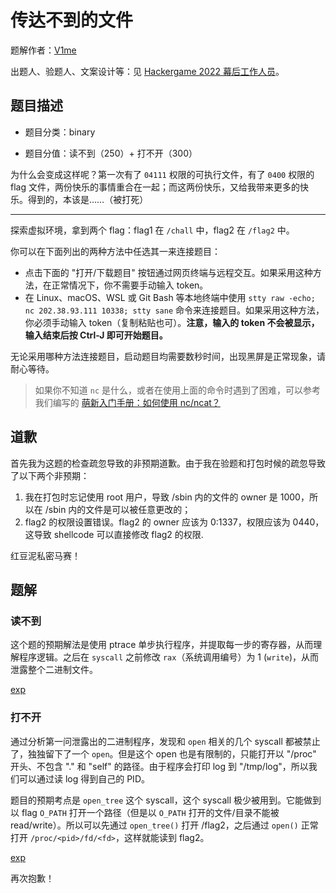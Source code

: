 # 传达不到的文件

题解作者：[V1me](https://github.com/Roarcannotprogramming)

出题人、验题人、文案设计等：见 [Hackergame 2022 幕后工作人员](https://hack.lug.ustc.edu.cn/credits/)。

## 题目描述

- 题目分类：binary

- 题目分值：读不到（250）+ 打不开（300）

为什么会变成这样呢？第一次有了 `04111` 权限的可执行文件，有了 `0400` 权限的 flag 文件，两份快乐的事情重合在一起；而这两份快乐，又给我带来更多的快乐。得到的，本该是……（被打死）

---

探索虚拟环境，拿到两个 flag：flag1 在 `/chall` 中，flag2 在 `/flag2` 中。

你可以在下面列出的两种方法中任选其一来连接题目：

- 点击下面的 "打开/下载题目" 按钮通过网页终端与远程交互。如果采用这种方法，在正常情况下，你不需要手动输入 token。
- 在 Linux、macOS、WSL 或 Git Bash 等本地终端中使用 `stty raw -echo; nc 202.38.93.111 10338; stty sane` 命令来连接题目。如果采用这种方法，你必须手动输入 token（复制粘贴也可）。**注意，输入的 token 不会被显示，输入结束后按 Ctrl-J 即可开始题目。**

无论采用哪种方法连接题目，启动题目均需要数秒时间，出现黑屏是正常现象，请耐心等待。

> 如果你不知道 `nc` 是什么，或者在使用上面的命令时遇到了困难，可以参考我们编写的 [萌新入门手册：如何使用 nc/ncat？](https://lug.ustc.edu.cn/planet/2019/09/how-to-use-nc/)

## 道歉

首先我为这题的检查疏忽导致的非预期道歉。由于我在验题和打包时候的疏忽导致了以下两个非预期：

1. 我在打包时忘记使用 root 用户，导致 /sbin 内的文件的 owner 是 1000，所以在 /sbin 内的文件是可以被任意更改的；
2. flag2 的权限设置错误。flag2 的 owner 应该为 0:1337，权限应该为 0440，这导致 shellcode 可以直接修改 flag2 的权限.

红豆泥私密马赛！

## 题解

### 读不到

这个题的预期解法是使用 ptrace 单步执行程序，并提取每一步的寄存器，从而理解程序逻辑。之后在 `syscall` 之前修改 `rax`（系统调用编号）为 1 (`write`)，从而泄露整个二进制文件。

[exp](./src/payload/exp_1.c)

### 打不开

通过分析第一问泄露出的二进制程序，发现和 `open` 相关的几个 syscall 都被禁止了，独独留下了一个 `open`。但是这个 open 也是有限制的，只能打开以 "/proc" 开头、不包含 "." 和 "self" 的路径。由于程序会打印 log 到 "/tmp/log"，所以我们可以通过读 log 得到自己的 PID。

题目的预期考点是 `open_tree` 这个 syscall，这个 syscall 极少被用到。它能做到以 flag `O_PATH` 打开一个路径（但是以 `O_PATH` 打开的文件/目录不能被 read/write）。所以可以先通过 `open_tree()` 打开 /flag2，之后通过 `open()` 正常打开 `/proc/<pid>/fd/<fd>`，这样就能读到 flag2。

[exp](./src/payload/exp_2.go)

再次抱歉！
